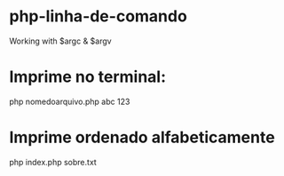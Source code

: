 # php-linha-de-comando
Working with $argc &amp; $argv

<h1>Imprime no terminal: </h1>
<p>php nomedoarquivo.php abc 123</p>

<h1>Imprime ordenado alfabeticamente</h1>
<p>php index.php sobre.txt</p>